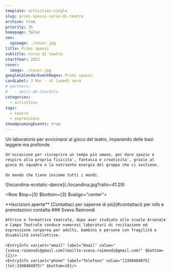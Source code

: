 ```yaml
---
template: activities-single
slug: primi-spassi-corso-di-teatro
archive: true
priority: 35
homepage: false
seo:
  ogimage: ./cover.jpg
title: Primi spassi
subtitle: Corso di teatro
startYear: 2022
cover:
  image: ./cover.jpg
googleCalendarEventRegex: Primi spassi
cardLabel: 3 Mar - al lunedì sera
# partners:
#   - amici-de-laschola
categories:
  - activities
tags:
  - teatro
  - espressioni
showUpcomingEvents: true
---
```


<Row>
  <Col $initial $top={4} md={5}>
    Un laboratorio per avvicinarsi al gioco del teatro, imparando delle basi leggere ma profonde.

    Un'occasione per riscoprire un tempo più umano, per dare spazio e respiro alla propria fisicita', fantasia e creativita', grazie al gioco di squadra e la nutriente energia del gruppo che ci sostiene.
    
    Un mondo che tiene insieme tutti i mondi.
  </Col>
  <Col $initial $top={4} md={7}>
    ![locandina-ecstatic-dance](./locandina.jpg?ratio=41:29)
  </Col>
</Row>

<Row $top={3} $bottom={3} $valign="center">
  <Col md={6}>
    <EntryInfo variant="upcoming" value="13 incontri il lunedì sera" $top={3}/>
    <EntryInfo variant="duration" label="periodo" value="dal 3 marzo 2023"/>
    <EntryInfo variant="location" label="A LaSchola" value="[Via Maroni 13, Casciago 21020, VA](https://g.page/laschola?share)"/>
    <EntryInfo variant="teacher" value="[Sveva Raimondi](#sveva-raimondi)" />
  </Col>
  <Col md={6}>
    <Alert $bottom={3} color="lilla">
      **Iscrizioni aperte** [Contattaci per saperne di più](#contattaci)
    </Alert>
  </Col>
</Row>
<Row>
  <Col id="contattaci">
    <SectionTitle>per info e prenotazioni</SectionTitle>
    <SectionSubtitle>contatta</SectionSubtitle>
  </Col>
  <Col xs={1} md={3}></Col>
  <Col xs={10} md={6} id="sveva-raimondi">
    ### Sveva Raimondi

    Attrice e formatrice teatrale, dopo aver studiato alle scuole Arsenale e Campo Teatrale conduce numerosi laboratori di recitazione ed espressione corporea per adulti, bambini e persone con fragilità e disabilità intellettive.

    <EntryInfo variant="email" label="Email" value="[sveva.raimondi@gmail.com](mailto:sveva.raimondi@gmail.com)" $bottom={1}/>
    <EntryInfo variant="phone" label="Telefono" value="[3398484975](tel:3398484975)" $bottom={6}/>
  </Col>
</Row>